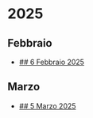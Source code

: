 # 2025

## Febbraio

- [## 6 Febbraio 2025](/posts/it/2025/febbraio/sei)

## Marzo

- [## 5 Marzo 2025](/posts/it/2025/marzo/cinque)
